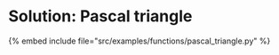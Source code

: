 # Solution: Pascal triangle



{% embed include file="src/examples/functions/pascal_triangle.py" %}
